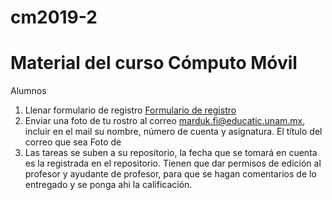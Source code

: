 # cm2019-2
# Material del curso Cómputo Móvil
Alumnos
1. Llenar formulario de registro
[Formulario de registro](https://docs.google.com/forms/d/e/1FAIpQLSdNXBuPRlQ-rABrSI_sknHdKf5qrSuTspDD5UEFWSIu8rbLpA/viewform?usp=sf_link)
2. Enviar una foto de tu rostro al correo marduk.fi@educatic.unam.mx, incluir en el mail su nombre, número de cuenta y asignatura. El título del correo que sea Foto de <nombre completo>
3. Las tareas se suben a su repositorio, la fecha que se tomará en cuenta es la registrada en el repositorio. Tienen que dar permisos de edición al profesor y ayudante de profesor, para que se hagan comentarios de lo entregado y se ponga ahi la calificación.
